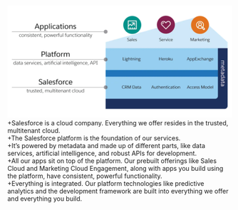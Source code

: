 ![alt text](image.png)<br>
+Salesforce is a cloud company. Everything we offer resides in the trusted, multitenant cloud.<br>
+The Salesforce platform is the foundation of our services. <br>
+It’s powered by metadata and made up of different parts, like data services, artificial intelligence, and robust APIs for development.<br>
+All our apps sit on top of the platform. Our prebuilt offerings like Sales Cloud and Marketing Cloud Engagement, along with apps you build using the platform, have consistent, powerful functionality.<br>
+Everything is integrated. Our platform technologies like predictive analytics and the development framework are built into everything we offer and everything you build.<br>